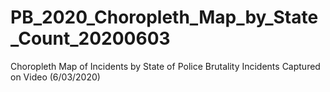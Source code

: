 # PB_2020_Choropleth_Map_by_State_Count_20200603
 Choropleth Map of Incidents by State of Police Brutality Incidents Captured on Video (6/03/2020)

